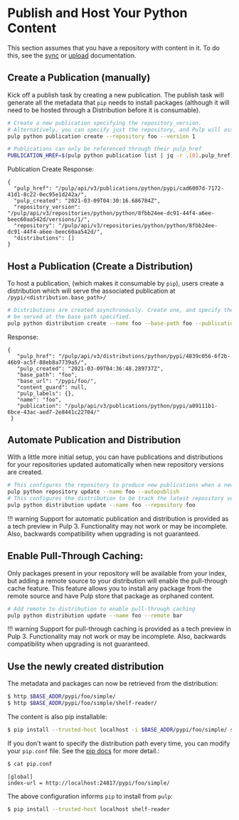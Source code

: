 # Publish and Host Your Python Content

This section assumes that you have a repository with content in it. To do this, see the
[sync](02-sync.md) or [upload](03-upload.md) documentation.

## Create a Publication (manually)

Kick off a publish task by creating a new publication. The publish task will generate all the
metadata that `pip` needs to install packages (although it will need to be hosted through a
Distribution before it is consumable).

```bash
# Create a new publication specifying the repository_version.
# Alternatively, you can specify just the repository, and Pulp will assume the latest version.
pulp python publication create --repository foo --version 1

# Publications can only be referenced through their pulp_href
PUBLICATION_HREF=$(pulp python publication list | jq -r .[0].pulp_href)
```

Publication Create Response:

```
{
  "pulp_href": "/pulp/api/v3/publications/python/pypi/cad6007d-7172-41d1-8c22-0ec95e1d242a/",
  "pulp_created": "2021-03-09T04:30:16.686784Z",
  "repository_version": "/pulp/api/v3/repositories/python/python/8fbb24ee-dc91-44f4-a6ee-beec60aa542d/versions/1/",
  "repository": "/pulp/api/v3/repositories/python/python/8fbb24ee-dc91-44f4-a6ee-beec60aa542d/",
  "distributions": []
}
```

## Host a Publication (Create a Distribution)

To host a publication, (which makes it consumable by `pip`), users create a distribution which
will serve the associated publication at `/pypi/<distribution.base_path>/`

```bash
# Distributions are created asynchronously. Create one, and specify the publication that will
# be served at the base path specified.
pulp python distribution create --name foo --base-path foo --publication "$PUBLICATION_HREF"
```

Response:

```
{
   "pulp_href": "/pulp/api/v3/distributions/python/pypi/4839c056-6f2b-46b9-ac5f-88eb8a7739a5/",
   "pulp_created": "2021-03-09T04:36:48.289737Z",
   "base_path": "foo",
   "base_url": "/pypi/foo/",
   "content_guard": null,
   "pulp_labels": {},
   "name": "foo",
   "publication": "/pulp/api/v3/publications/python/pypi/a09111b1-6bce-43ac-aed7-2e8441c22704/"
 }
```

## Automate Publication and Distribution

With a little more initial setup, you can have publications and distributions for your repositories
updated automatically when new repository versions are created.

```bash
# This configures the repository to produce new publications when a new version is created
pulp python repository update --name foo --autopublish
# This configures the distribution to be track the latest repository version for a given repository
pulp python distribution update --name foo --repository foo
```

!!! warning
    Support for automatic publication and distribution is provided as a tech preview in Pulp 3.
    Functionality may not work or may be incomplete. Also, backwards compatibility when upgrading
    is not guaranteed.




## Enable Pull-Through Caching:

Only packages present in your repository will be available from your index, but adding a remote source to
your distribution will enable the pull-through cache feature. This feature allows you to install any package
from the remote source and have Pulp store that package as orphaned content.

```bash
# Add remote to distribution to enable pull-through caching
pulp python distribution update --name foo --remote bar
```

!!! warning
    Support for pull-through caching is provided as a tech preview in Pulp 3.
    Functionality may not work or may be incomplete. Also, backwards compatibility when upgrading
    is not guaranteed.




## Use the newly created distribution

The metadata and packages can now be retrieved from the distribution:

```bash
$ http $BASE_ADDR/pypi/foo/simple/
$ http $BASE_ADDR/pypi/foo/simple/shelf-reader/
```

The content is also pip installable:

```bash
$ pip install --trusted-host localhost -i $BASE_ADDR/pypi/foo/simple/ shelf-reader
```

If you don't want to specify the distribution path every time, you can modify your `pip.conf`
file. See the [pip docs](https://pip.pypa.io/en/stable/user_guide/#configuration) for more
detail.:

```bash
$ cat pip.conf
```

```
[global]
index-url = http://localhost:24817/pypi/foo/simple/
```

The above configuration informs `pip` to install from `pulp`:

```bash
$ pip install --trusted-host localhost shelf-reader
```
